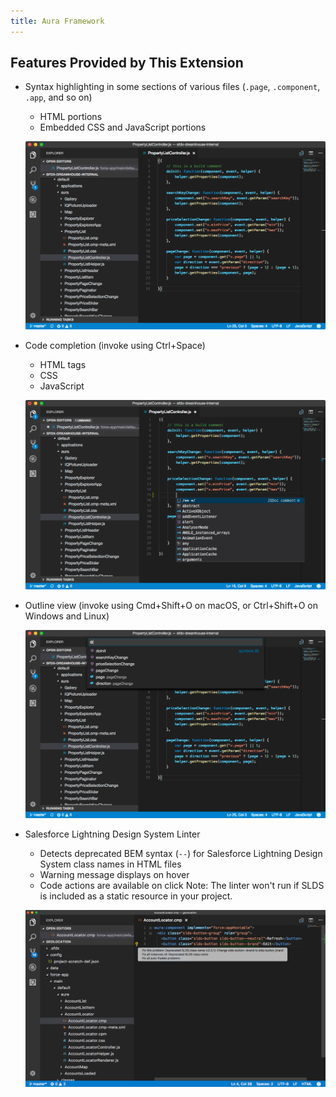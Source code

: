 ```yaml
---
title: Aura Framework
---
```


## Features Provided by This Extension

- Syntax highlighting in some sections of various files (`.page`, `.component`, `.app`, and so on)

  - HTML portions
  - Embedded CSS and JavaScript portions

  ![Colored syntax highlighting in a .js file from a Lightning bundle](https://raw.githubusercontent.com/forcedotcom/salesforcedx-vscode/develop/packages/salesforcedx-vscode-lightning/images/lightning_syntax.png)

- Code completion (invoke using Ctrl+Space)

  - HTML tags
  - CSS
  - JavaScript

  ![Code-completion options in a .js file from a Lightning bundle](https://raw.githubusercontent.com/forcedotcom/salesforcedx-vscode/develop/packages/salesforcedx-vscode-lightning/images/lightning_completion.png)

- Outline view (invoke using Cmd+Shift+O on macOS, or Ctrl+Shift+O on Windows and Linux)

  ![List of symbols in a .js file from a Lightning bundle](https://raw.githubusercontent.com/forcedotcom/salesforcedx-vscode/develop/packages/salesforcedx-vscode-lightning/images/lightning_outline.png)

- Salesforce Lightning Design System Linter

  - Detects deprecated BEM syntax (`--`) for Salesforce Lightning Design System class names in HTML files
  - Warning message displays on hover
  - Code actions are available on click
    Note: The linter won't run if SLDS is included as a static resource in your project.

  ![SLDS Linter detecting deprecated '--' class name syntax](https://raw.githubusercontent.com/forcedotcom/salesforcedx-vscode/develop/packages/salesforcedx-vscode-lightning/images/lightning_slds.png)
